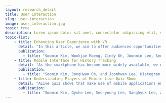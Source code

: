 ```yaml
---
layout: research_detail
title: User Interaction
slug: user-interaction
image: user_interaction.jpg
topic: true
description: Lorem ipsum dolor sit amet, consectetur adipiscing elit, sed do eiusmod tempor incididunt ut labore et dolore magna aliqua. Ut enim ad minim veniam, quis nostrud exercitation ullamco laboris nisi ut aliquip ex ea commodo consequat. Duis aute irure dolor in reprehenderit in voluptate velit esse cillum dolore eu fugiat nulla pariatur. Excepteur sint occaecat cupidatat non proident, sunt in culpa qui officia deserunt mollit anim id est laborum.
topic-list:
    - title: Enhancing User Experience with VR
      detail: "In this article, we aim to offer audiences opportunities to have an immersive experience with the statistical figures in the news. We go beyond the current numerical information representation method to develop a new system for improving the numerical experience. We implemented three different conditions for representing numerical information: 1) text, 2) infographic, 3) VR. We will observe user responses to these methods by measuring engagement, immersion and flow status to detect narrative experience. It is assumed that the VR narrative will provide a more immersive user experience. The main purpose of journalism is to deliver information that is necessary for citizens, communities, and societies to make better decisions. Statistical data is one of the essential elements to comprehend the information about themselves, the community, and society. Since the number is the core element of the statistics, our research will propose the new method to achieve the purpose of the journalism by transforming numbers into life-sized materials."
      publication:
        - title: "Soomin Kim, Wookjae Maeng, Cindy Oh, Joonmin Lee, Seo-young Lee, Jeewon Choi, Gil Whan Hwang, Guhyun Hwang, Hyunsung Kim, Joonseok Kim, and Joonhwan Lee. Immersive VR for numerical engagement. Proceedings of the 23rd ACM Symposium on Virtual Reality Software and Technology (VRST '17)."
    - title: Mobile Interface for History Tracking
      detail: "As the smartphone has become more widely available, we easily take photos and upload them online to share with others. Photographs are abundant, but they are not used properly, even though they provide meaningful information about the social scenes of our daily lives. To address this issue, Histogram was created as a new interface for displaying and sharing location-related photographs chronologically to trace the changes in a location. The prototype of this system is mobile-optimized to encourage users to easily upload photos with their smartphones, so that the system can be run through social cooperative work."
      publication:
        - title: "Soomin Kim, JongHwan Oh, and Joonhwan Lee. Histogram: Spatiotemporal Photo-Displaying Interface. ACM Proceedings of the 29th Annual Symposium on User Interface Software and Technology (UIST '16)."
    - title: Understanding Players of Mobile Live Quiz Show
      detail: "ALive quiz shows that make use of mobile applications embed aspects of both games and live streaming. To understand users' motivations and experiences related to these mobile quiz shows, we used a mixed-methods approach that includes interviews (N = 16) and a survey (N = 296). We conducted a thematic analysis of interviews to identify seven motivations, five of which were verified through a factor analysis of survey data: interactivity, offline integration, achievement, ease of enjoyment, and financial incentives. Moreover, we examined how those motivations influenced users' perceptions of the apps and their in-app behavior patterns. The motivations of offline integration and financial incentives positively affected users' frequency of app usage, their recommendation of the app, and their habitual usage. This result implies that, to drive persistent usage, it is important to foster social integration and to properly balance both the average chance of winning and the amount of distributed prize money. Furthermore, our results suggest new directions for using design implications to improve user engagement."
      publication:
        - title: "Soomin Kim, Gyuho Lee, Seo-young Lee, Sanghyuk Lee, and Joonwhan Lee. Players of a Quiz Flock Together: Motivation and Social Experience in Live Mobile Quiz Shows. (Under Review)."
---
```

